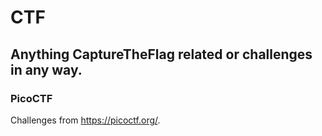 # CTF
## Anything CaptureTheFlag related or challenges in any way.

### PicoCTF
Challenges from https://picoctf.org/.